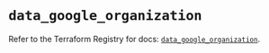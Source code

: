 # `data_google_organization`

Refer to the Terraform Registry for docs: [`data_google_organization`](https://registry.terraform.io/providers/hashicorp/google-beta/6.20.0/docs/data-sources/google_organization).
